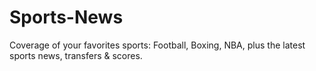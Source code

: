 # Sports-News
Coverage of your favorites sports: Football, Boxing, NBA, plus the latest sports news, transfers &amp; scores.
